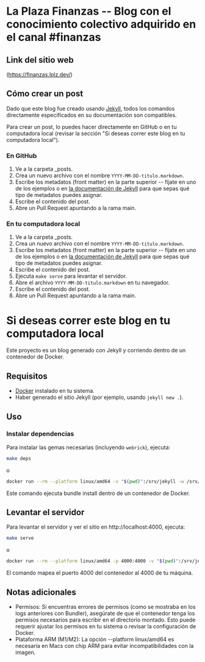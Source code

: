 # La Plaza Finanzas -- Blog con el conocimiento colectivo adquirido en el canal #finanzas

## Link del sitio web
(https://finanzas.lplz.dev/)

## Cómo crear un post

Dado que este blog fue creado usando [Jekyll](https://jekyllrb.com/), todos los comandos directamente especificados en su documentación son compatibles.

Para crear un post, lo puedes hacer directamente en GitHub o en tu computadora local (revisar la sección "Si deseas correr este blog en tu computadora local").

### En GitHub

1. Ve a la carpeta _posts.
2. Crea un nuevo archivo con el nombre `YYYY-MM-DD-titulo.markdown`.
3. Escribe los metadatos (front matter) en la parte superior -- fíjate en uno de los ejemplos o en [la documentación de Jekyll](https://jekyllrb.com/docs/front-matter/) para que sepas qué tipo de metadatos puedes asignar.
4. Escribe el contenido del post.
5. Abre un Pull Request apuntando a la rama main.

### En tu computadora local

1. Ve a la carpeta _posts.
2. Crea un nuevo archivo con el nombre `YYYY-MM-DD-titulo.markdown`.
3. Escribe los metadatos (front matter) en la parte superior -- fíjate en uno de los ejemplos o en [la documentación de Jekyll](https://jekyllrb.com/docs/front-matter/) para que sepas qué tipo de metadatos puedes asignar.
4. Escribe el contenido del post.
5. Ejecuta `make serve` para levantar el servidor.
6. Abre el archivo `YYYY-MM-DD-titulo.markdown` en tu navegador.
7. Escribe el contenido del post.
8. Abre un Pull Request apuntando a la rama main.

# Si deseas correr este blog en tu computadora local

Este proyecto es un blog generado con Jekyll y corriendo dentro de un contenedor de Docker.

## Requisitos

- [Docker](https://www.docker.com/get-started) instalado en tu sistema.
- Haber generado el sitio Jekyll (por ejemplo, usando `jekyll new .`).

## Uso

### Instalar dependencias

Para instalar las gemas necesarias (incluyendo `webrick`), ejecuta:

```bash
make deps
```
o
```bash
docker run --rm --platform linux/amd64 -v "$(pwd)":/srv/jekyll -w /srv/jekyll jekyll/jekyll bundle install
```

Este comando ejecuta bundle install dentro de un contenedor de Docker.

## Levantar el servidor

Para levantar el servidor y ver el sitio en http://localhost:4000, ejecuta:
```bash
make serve
```
o
```bash
docker run --rm --platform linux/amd64 -p 4000:4000 -v "$(pwd)":/srv/jekyll -w /srv/jekyll jekyll/jekyll jekyll serve
```

El comando mapea el puerto 4000 del contenedor al 4000 de tu máquina.

## Notas adicionales
* Permisos: Si encuentras errores de permisos (como se mostraba en los logs anteriores con Bundler), asegúrate de que el contenedor tenga los permisos necesarios para escribir en el directorio montado. Esto puede requerir ajustar los permisos en tu sistema o revisar la configuración de Docker.
* Plataforma ARM (M1/M2): La opción --platform linux/amd64 es necesaria en Macs con chip ARM para evitar incompatibilidades con la imagen.


